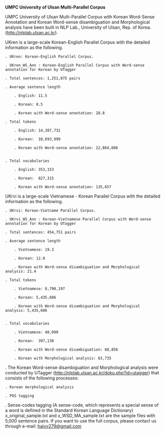 <b size="3">UMPC University of Ulsan Multi-Parallel Corpus</b>

UMPC University of Ulsan Multi-Parallel Corpus with Korean Word-Sense Annotation and Korean Word-sense disambiguation and Morphological analysis have been built in NLP Lab., University of Ulsan, Rep. of Korea. (http://nlplab.ulsan.ac.kr).


UKren is a large-scale Korean-English Parallel Corpus with the detailed information as the following.
	
	. UKren: Korean-English Parallel Corpus.
	
	. UKren_WS_Ann : Korean-English Parallel Corpus with Word-sense annotation for Korean by UTagger
	
	. Total sentences: 1,251,075 pairs	
		
	. Average sentence length
	
		. English: 11.5
		
		. Korean: 8.5
		
		. Korean with Word-sense annotation: 28.8
		
	. Total tokens
	
		. English: 14,387,731
		
		. Korean:  10,693,999
		
		. Korean with Word-sense annotation: 22,864,606
		
	
	. Total vocabularies
	
		. English: 353,153
		
		. Korean:  827,315
		
		. Korean with Word-sense annotation: 135,657

UKrvi is a large-scale Vietnamese - Korean Parallel Corpus with the detailed information as the following.
	
	. UKrvi: Korean-Vietname Parallel Corpus.
	
	. UKrvi_WS_Ann : Korean-Vietnamese Parallel Corpus with Word-sense annotation for Korean by UTagger

	. Total sentences: 454,751 pairs	

	. Average sentence length

		. Vietnamese: 19.3

		. Korean: 12.0

		. Korean with Word-sense disambiguation and Morphological analysis: 21.4

	. Total tokens

		. Vietnamese: 8,790,197

		. Korean: 5,435,686

		. Korean with Word-sense disambiguation and Morphological analysis: 5,435,686


	. Total vocabularies

		. Vietnamese: 40,090

		. Korean:  397,130

		. Korean with Word-sense disambiguation: 68,856

		. Korean with Morphological analysis: 63,735
		

. The Korean Word-sense disambiguation and Morphological analysis were conducted by UTagger (http://nlplab.ulsan.ac.kr/doku.php?id=utagger) that consists of the following processes:

	. Korean morphological analysis

	. POS tagging
	
. Sense-codes tagging (A sense-code, which represents a special sense of a word is defined in the Standard Korean Language Dictionary)
x_original_sample.txt and x_WSD_MA_sample.txt are the sample files with 5,000 sentence pairs. If you want to use the full corpus, please contact us through e-mail: haivv279@gmail.com

